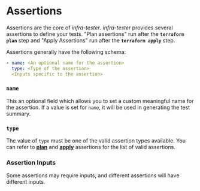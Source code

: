 # Assertions

Assertions are the core of *infra-tester*. *infra-tester* provides several assertions to define your tests. "Plan assertions" run after the **`terraform plan`** step and "Apply Assertions" run after the **`terraform apply`** step.

Assertions generally have the following schema:

```yaml
- name: <An optional name for the assertion>
  type: <Type of the assertion>
  <Inputs specific to the assertion>
```

### **`name`**

This an optional field which allows you to set a custom meaningful name for the assertion.
If a value is set for `name`, it will be used in generating the test summary.

### **`type`**

The value of `type` must be one of the valid assertion types available.
You can refer to [**plan**](plan_assertions.md) and [**apply**](apply_assertions.md) assertions for the list of valid assertions.

### Assertion Inputs

Some assertions may require inputs, and different assertions will have different inputs.
